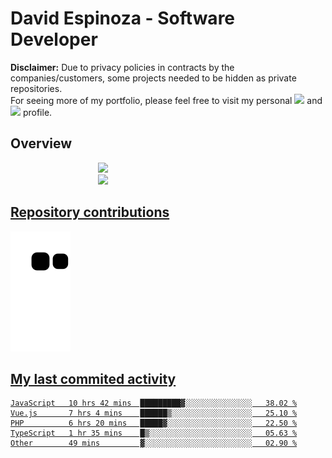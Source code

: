 # David Espinoza - Software Developer
<div id="links">
  <p>
    <strong>Disclaimer:</strong> Due to privacy policies in contracts by the companies/customers, some projects needed to be hidden as private repositories. <br />
For seeing more of my portfolio, please feel free to visit my personal <a href="https://davidespinoza.dev" target="_blank"><img src="https://img.shields.io/badge/website-000000?style=for-the-badge&logo=About.me&logoColor=white" target="_blank"></a> and <a href="https://www.linkedin.com/in/despinozap" target="_blank"><img src="https://img.shields.io/badge/LinkedIn-0077B5?style=for-the-badge&logo=linkedin&logoColor=white" target="_blank"></a> profile.
  </p>
</div>

## Overview

<div id="stats">
  <a href="https://github.com/despinozap">
  <img height="180em" style="margin: 0em 10em;" src="https://github-readme-stats.vercel.app/api?username=despinozap&show_icons=true&include_all_commits=true&count_private=true&theme=default"/>
  <img height="180em" style="margin: 0em 10em;" src="https://github-readme-stats.vercel.app/api/top-langs/?username=despinozap&layout=compact&langs_count=7&theme=default"/>
</div>
 
## Repository contributions
<div id="snake"> 

  ![Snake animation](https://github.com/despinozap/despinozap/blob/output/github-contribution-grid-snake.svg)
</div>

## My last commited activity
<!--START_SECTION:waka-->

```text
JavaScript   10 hrs 42 mins  █████████▓░░░░░░░░░░░░░░░   38.02 %
Vue.js       7 hrs 4 mins    ██████▒░░░░░░░░░░░░░░░░░░   25.10 %
PHP          6 hrs 20 mins   █████▓░░░░░░░░░░░░░░░░░░░   22.50 %
TypeScript   1 hr 35 mins    █▒░░░░░░░░░░░░░░░░░░░░░░░   05.63 %
Other        49 mins         ▓░░░░░░░░░░░░░░░░░░░░░░░░   02.90 %
```

<!--END_SECTION:waka-->
